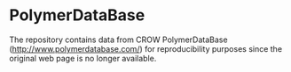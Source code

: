 # PolymerDataBase
The repository contains data from CROW PolymerDataBase (http://www.polymerdatabase.com/) for reproducibility purposes since the original web page is no longer available.
